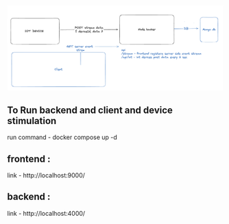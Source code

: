 
![Screenshot](architecture.png)
## To Run backend and client and device stimulation
run command - docker compose up -d

## frontend : 
link - http://localhost:9000/  
## backend : 
link - http://localhost:4000/ 
